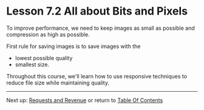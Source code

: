 # Lesson 7.2 All about Bits and Pixels

To improve performance, we need to keep images as small as possible and compression as high as possible.

First rule for saving images is to save images with the 
- lowest possible quality
- smallest size.

Throughout this course, we'll learn how to use responsive techniques to reduce file size while maintaining quality.

- - -
Next up: [Requests and Revenue](ND024_Part2_Lesson07_03.md) or return to [Table Of Contents](./ND024_TableOfContents.md)
